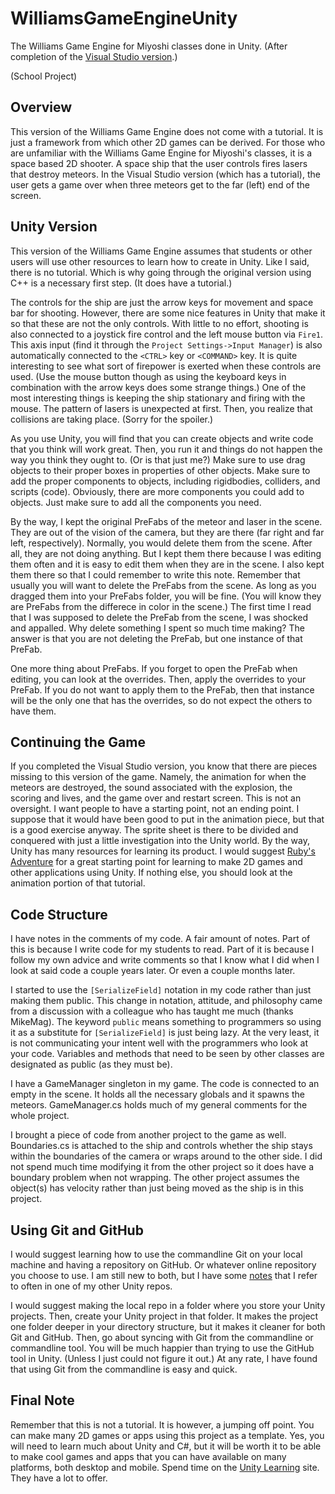 # WilliamsGameEngineUnity
The Williams Game Engine for Miyoshi classes done in Unity.  (After completion of the [Visual Studio version](https://github.com/MichaelTMiyoshi/WilliamsGameEngineVS2019).)

(School Project)

## Overview
This version of the Williams Game Engine does not come with a tutorial.  It is just a framework from which other 2D games can be derived.  For those who are unfamiliar with the Williams Game Engine for Miyoshi's classes, it is a space based 2D shooter.  A space ship that the user controls fires lasers that destroy meteors.  In the Visual Studio version (which has a tutorial), the user gets a game over when three meteors get to the far (left) end of the screen.

## Unity Version
This version of the Williams Game Engine assumes that students or other users will use other resources to learn how to create in Unity.  Like I said, there is no tutorial.  Which is why going through the original version using C++ is a necessary first step.  (It does have a tutorial.)

The controls for the ship are just the arrow keys for movement and space bar for shooting.  However, there are some nice features in Unity that make it so that these are not the only controls.  With little to no effort, shooting is also connected to a joystick fire control and the left mouse button via `Fire1`.  This axis input (find it through the `Project Settings->Input Manager`) is also automatically connected to the `<CTRL>` key or `<COMMAND>` key.  It is quite interesting to see what sort of firepower is exerted when these controls are used.  (Use the mouse button though as using the keyboard keys in combination with the arrow keys does some strange things.)  One of the most interesting things is keeping the ship stationary and firing with the mouse.  The pattern of lasers is unexpected at first.  Then, you realize that collisions are taking place.  (Sorry for the spoiler.)
  
As you use Unity, you will find that you can create objects and write code that you think will work great.  Then, you run it and things do not happen the way you think they ought to.  (Or is that just me?)  Make sure to use drag objects to their proper boxes in properties of other objects.  Make sure to add the proper components to objects, including rigidbodies, colliders, and scripts (code).  Obviously, there are more components you could add to objects.  Just make sure to add all the components you need.

By the way, I kept the original PreFabs of the meteor and laser in the scene.  They are out of the vision of the camera, but they are there (far right and far left, respectively).  Normally, you would delete them from the scene.  After all, they are not doing anything.  But I kept them there because I was editing them often and it is easy to edit them when they are in the scene.  I also kept them there so that I could remember to write this note.  Remember that usually you will want to delete the PreFabs from the scene.  As long as you dragged them into your PreFabs folder, you will be fine.  (You will know they are PreFabs from the differece in color in the scene.)  The first time I read that I was supposed to delete the PreFab from the scene, I was shocked and appalled.  Why delete something I spent so much time making?  The answer is that you are not deleting the PreFab, but one instance of that PreFab.

One more thing about PreFabs.  If you forget to open the PreFab when editing, you can look at the overrides.  Then, apply the overrides to your PreFab.  If you do not want to apply them to the PreFab, then that instance will be the only one that has the overrides, so do not expect the others to have them.

## Continuing the Game
If you completed the Visual Studio version, you know that there are pieces missing to this version of the game.  Namely, the animation for when the meteors are destroyed, the sound associated with the explosion, the scoring and lives, and the game over and restart screen.  This is not an oversight.  I want people to have a starting point, not an ending point.  I suppose that it would have been good to put in the animation piece, but that is a good exercise anyway.  The sprite sheet is there to be divided and conquered with just a little investigation into the Unity world.  By the way, Unity has many resources for learning its product.  I would suggest [Ruby's Adventure](https://learn.unity.com/project/ruby-s-2d-rpg) for a great starting point for learning to make 2D games and other applications using Unity.  If nothing else, you should look at the animation portion of that tutorial.

## Code Structure
I have notes in the comments of my code.  A fair amount of notes.  Part of this is because I write code for my students to read.  Part of it is because I follow my own advice and write comments so that I know what I did when I look at said code a couple years later.  Or even a couple months later.

I started to use the `[SerializeField]` notation in my code rather than just making them public.  This change in notation, attitude, and philosophy came from a discussion with a colleague who has taught me much (thanks MikeMag).  The keyword `public` means something to programmers so using it as a substitute for `[SerializeField]` is just being lazy.  At the very least, it is not communicating your intent well with the programmers who look at your code.  Variables and methods that need to be seen by other classes are designated as public (as they must be).

I have a GameManager singleton in my game.  The code is connected to an empty in the scene.  It holds all the necessary globals and it spawns the meteors.  GameManager.cs holds much of my general comments for the whole project.

I brought a piece of code from another project to the game as well.  Boundaries.cs is attached to the ship and controls whether the ship stays within the boundaries of the camera or wraps around to the other side.  I did not spend much time modifying it from the other project so it does have a boundary problem when not wrapping.  The other project assumes the object(s) has velocity rather than just being moved as the ship is in this project.

## Using Git and GitHub
I would suggest learning how to use the commandline Git on your local machine and having a repository on GitHub.  Or whatever online repository you choose to use.  I am still new to both, but I have some [notes](https://github.com/MichaelTMiyoshi/BoidsSimulation/blob/master/TerminalGit.md) that I refer to often in one of my other Unity repos.

I would suggest making the local repo in a folder where you store your Unity projects.  Then, create your Unity project in that folder.  It makes the project one folder deeper in your directory structure, but it makes it cleaner for both Git and GitHub.  Then, go about syncing with Git from the commandline or commandline tool.  You will be much happier than trying to use the GitHub tool in Unity.  (Unless I just could not figure it out.)  At any rate, I have found that using Git from the commandline is easy and quick.

## Final Note
Remember that this is not a tutorial.  It is however, a jumping off point.  You can make many 2D games or apps using this project as a template.  Yes, you will need to learn much about Unity and C#, but it will be worth it to be able to make cool games and apps that you can have available on many platforms, both desktop and mobile.  Spend time on the [Unity Learning](https://unity.com/learn) site.  They have a lot to offer.
